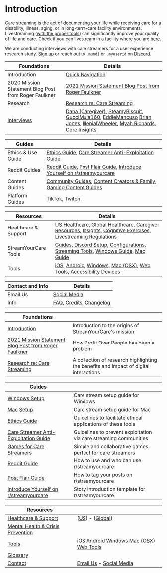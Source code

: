 # Introduction
Care streaming is the act of documenting your life while receiving care for a disability, illness, aging, or in long-term-care facility environments. Livestreaming ([with the proper tools](FEATURES.md)) can significantly improve your quality of life and care. Check if you can livestream in a facility where you are [here](healthcare/livestreaming/README.md).

We are conducting interviews with care streamers for a user experience research study. [Sign up](https://forms.gle/84jCDNmTMQyeATMo6) or reach out to ```.mundi``` or ```.myuserid``` on [Discord](https://discord.gg/vUMkT9mxzf).


| **Foundations**                                      | **Details**                                                                                            |
| ---------------------------------------------------- | ------------------------------------------------------------------------------------------------------ |
| Introduction | [Quick Navigation](introduction/accessibility/quicknav.MD) |
| 2020 Mission Statement Blog Post from Roger Faulkner | [2021 Mission Statement Blog Post from Roger Faulkner](introduction/mission2.md)                        |
| Research                                             | [Research re: Care Streaming](introduction/research.md) |
| [Interviews](introduction/interviews/README.md) | [Dana (Caregiver)](introduction/interviews/README.md#dana), [SteamyBiscuit](introduction/interviews/README.md#steamybiscuit), [GucciMula160](introduction/interviews/README.md#guccimula), [EddieMancuso](introduction/interviews/README.md#eddiemancuso) [Brian Jones](introduction/interviews/README.md#brian-jones), [IllenialWheeler](introduction/interviews/README.md#illenialwheeler), [Myah Richards](introduction/interviews/README.md#myahrichards), [Core Insights](introduction/interviews/README.md#core-insights) |

|**Guides**|**Details**|
|---|---|
|Ethics & Use Guide|[Ethics Guide](useandethics/ETHICS.md), [Care Streamer Anti-Exploitation Guide](useandethics/ANTIEXPLOIT.md)|
|Reddit Guides|[Reddit Guide](reddit/REDDIT1.md), [Post Flair Guide](reddit/FLAIR.md), [Introduce Yourself on r/streamyourcare](reddit/INTRO2.md)|
|Content Guides|[Community Guides](content/community.md), [Content Creators & Family](content/creators.md), [Gaming Content Guides](content/gaming.md)|
|Platform Guides|[TikTok](content/platforms/tiktok/README.md), [Twitch](content/platforms/twitch/README.md)|

|**Resources**|**Details**|
|---|---|
|Healthcare & Support|[US Healthcare](healthcare/ushealthcare/README.md), [Global Healthcare](healthcare/globalhealthcare/README.md), [Caregiver Resources](healthcare/caregivers/README.md), [Insights](healthcare/caregivers/insights/README.md), [Cognitive Exercises](healthcare/caregivers/tools/cognitive.md), [Livestreaming Regulations](healthcare/livestreaming/README.md)|
|StreamYourCare Tools|[Guides](tools/syc/streaming.md), [Discord Setup](tools/syc/guides/discord.md), [Configurations](tools/syc/guides/configs.md), [Streaming Tools](tools/syc/guides/streaming.md), [Windows Guide](tools/syc/guides/WINDOWS.md), [Mac Guide](tools/syc/guides/MAC.md)|
|Tools|[iOS](tools/ios/README.md), [Android](tools/android//README.md), [Windows](tools/windows/README.md), [Mac (OSX)](tools/osx/README.md), [Web Tools](tools/web/README.md), [Accessibility Devices](tools/devices/README.md)|

|**Contact and Info**|**Details**|
|---|---|
|Email Us|[Social Media](contact/SOCIAL.md)|
|Info|[FAQ](FAQ.md), [Credits](CREDITS.md), [Changelog](contact/CHANGELOG.md)|




| **Foundations** | |
| --- | --- |
| [Introduction](introduction/README.md) | Introduction to the origins of StreamYourCare's mission |
| [2021 Mission Statement Blog Post from Roger Faulkner](introduction/mission2.md) | How Profit Over People has been a problem |    
| [Research re: Care Streaming](introduction/research.md) | A collection of research highlighting the benefits and impact of digital interactions |

| **Guides** |  |
| --- | --- |
| [Windows Setup](tools/syc/guides/WINDOWS.md) | Care stream setup guide for Windows |
| [Mac Setup](docs/tools/syc/guides/MAC.md) | Care stream setup guide for Mac |
| [Ethics Guide](useandethics/ETHICS.md) | Guidelines to facilitate ethical applications of these tools |
| [Care Streamer Anti-Exploitation Guide](useandethics/ANTIEXPLOIT.md) | Guidelines to prevent exploitation via care streaming communities |
| [Games for Care Streamers](tools/syc/GAMES.md) | Simple and collaborative games perfect for care streamers |
| [Reddit Guide](reddit/REDDIT1.md) | How to use and who can use r/streamyourcare |
| [Post Flair Guide](reddit/FLAIR.md) | How to tag your posts on r/streamyourcare |
| [Introduce Yourself on r/streamyourcare](reddit/INTRO2.md) | Story introduction template for r/streamyourcare |


| **Resources** |  |
| --- | --- |
| [Healthcare & Support](healthcare/README.md) | ([US](healthcare/ushealthcare/README.md)) - ([Global](healthcare/globalhealthcare/README.md)) |
| [Mental Health & Crisis Prevention](healthcare/support/README.md) |  |
| [Tools](tools/README.md) | [iOS](tools/ios/README.md) [Android](tools/android/README.md) [Windows](tools/windows/README.md) [Mac (OSX)](tools/osx/README.md) [Web Tools](tools/web/README.md)|
| [Glossary](GLOSSARY.md) |  |
| [Contact](contact/README.md) | [Email Us](contact/EMAILUS.md) - [Social Media](contact/SOCIAL.md) |
